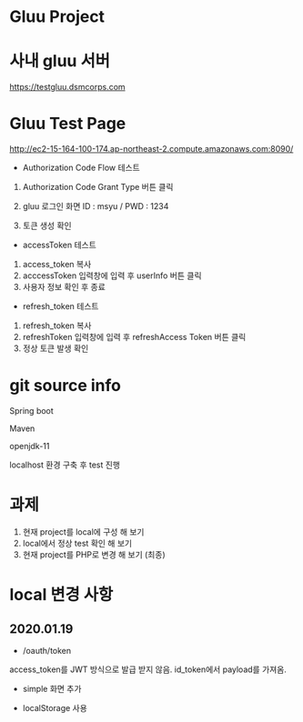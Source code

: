 # Gluu Project


# 사내 gluu 서버
https://testgluu.dsmcorps.com


# Gluu Test Page
http://ec2-15-164-100-174.ap-northeast-2.compute.amazonaws.com:8090/


- Authorization Code Flow 테스트

1. Authorization Code Grant Type 버튼 클릭

2. gluu 로그인 화면
ID : msyu / PWD : 1234

3. 토큰 생성 확인

- accessToken 테스트

1. access_token 복사
2. acccessToken 입력창에 입력 후 userInfo 버튼 클릭
3. 사용자 정보 확인 후 종료

- refresh_token 테스트

1. refresh_token  복사
2. refreshToken 입력창에 입력 후 refreshAccess Token 버튼 클릭
3. 정상 토큰 발생 확인


# git source info

Spring boot

Maven

openjdk-11

localhost 환경 구축 후 test 진행


# 과제
1. 현재 project를 local에 구성 해 보기
2. local에서 정상 test 확인 해 보기
3. 현재 project를 PHP로 변경 해 보기 (최종)

# local 변경 사항

2020.01.19
-----------------------------------

- /oauth/token

access_token를 JWT 방식으로 발급 받지 않음.
id_token에서 payload를 가져옴.

- simple 화면 추가

- localStorage 사용


